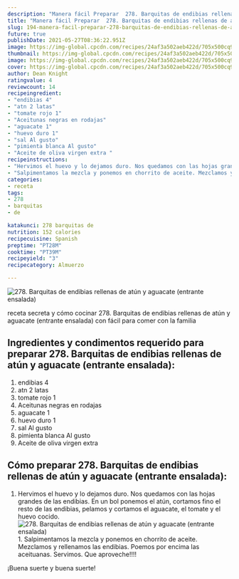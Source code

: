 ```yaml
---
description: "Manera fácil Preparar  278. Barquitas de endibias rellenas de atún y aguacate (entrante ensalada)"
title: "Manera fácil Preparar  278. Barquitas de endibias rellenas de atún y aguacate (entrante ensalada)"
slug: 194-manera-facil-preparar-278-barquitas-de-endibias-rellenas-de-atun-y-aguacate-entrante-ensalada
future: true
publishDate: 2021-05-27T08:36:22.951Z
image: https://img-global.cpcdn.com/recipes/24af3a502aeb422d/705x500cq90/278-barquitas-de-endibias-rellenas-de-atun-y-aguacate-entrante-ensalada-foto-principal.jpg
thumbnail: https://img-global.cpcdn.com/recipes/24af3a502aeb422d/705x500cq90/278-barquitas-de-endibias-rellenas-de-atun-y-aguacate-entrante-ensalada-foto-principal.jpg
image: https://img-global.cpcdn.com/recipes/24af3a502aeb422d/705x500cq90/278-barquitas-de-endibias-rellenas-de-atun-y-aguacate-entrante-ensalada-foto-principal.jpg
cover: https://img-global.cpcdn.com/recipes/24af3a502aeb422d/705x500cq90/278-barquitas-de-endibias-rellenas-de-atun-y-aguacate-entrante-ensalada-foto-principal.jpg
author: Dean Knight
ratingvalue: 4
reviewcount: 14
recipeingredient:
- "endibias 4"
- "atn 2 latas"
- "tomate rojo 1"
- "Aceitunas negras en rodajas"
- "aguacate 1"
- "huevo duro 1"
- "sal Al gusto"
- "pimienta blanca Al gusto"
- "Aceite de oliva virgen extra "
recipeinstructions:
- "Hervimos el huevo y lo dejamos duro. Nos quedamos con las hojas grandes de las endibias. En un bol ponemos el atún, cortamos fino el resto de las endibias, pelamos y cortamos el aguacate, el tomate y el huevo cocido."
- "Salpimentamos la mezcla y ponemos en chorrito de aceite. Mezclamos y rellenamos las endibias. Poemos por encima las aceituanas. Servimos. Que aproveche!!!!"
categories:
- receta
tags:
- 278
- barquitas
- de

katakunci: 278 barquitas de 
nutrition: 152 calories
recipecuisine: Spanish
preptime: "PT28M"
cooktime: "PT39M"
recipeyield: "3"
recipecategory: Almuerzo

---
```



![278. Barquitas de endibias rellenas de atún y aguacate (entrante ensalada)](https://img-global.cpcdn.com/recipes/24af3a502aeb422d/705x500cq90/278-barquitas-de-endibias-rellenas-de-atun-y-aguacate-entrante-ensalada-foto-principal.jpg)

receta secreta y cómo cocinar 278. Barquitas de endibias rellenas de atún y aguacate (entrante ensalada) con fácil para comer con la familia

<!--inarticleads1-->

## Ingredientes y condimentos requerido para preparar 278. Barquitas de endibias rellenas de atún y aguacate (entrante ensalada):

1. endibias 4
1. atn 2 latas
1. tomate rojo 1
1. Aceitunas negras en rodajas
1. aguacate 1
1. huevo duro 1
1. sal Al gusto
1. pimienta blanca Al gusto
1. Aceite de oliva virgen extra 



<!--inarticleads2-->

## Cómo preparar 278. Barquitas de endibias rellenas de atún y aguacate (entrante ensalada):

1. Hervimos el huevo y lo dejamos duro. Nos quedamos con las hojas grandes de las endibias. En un bol ponemos el atún, cortamos fino el resto de las endibias, pelamos y cortamos el aguacate, el tomate y el huevo cocido.
<img src="https://img-global.cpcdn.com/steps/970daf900f018f07/160x128cq70/foto-del-paso-1-de-la-receta-278-barquitas-de-endibias-rellenas-de-atun-y-aguacate-entrante-ensalada.jpg" alt="278. Barquitas de endibias rellenas de atún y aguacate (entrante ensalada)">1. Salpimentamos la mezcla y ponemos en chorrito de aceite. Mezclamos y rellenamos las endibias. Poemos por encima las aceituanas. Servimos. Que aproveche!!!!



¡Buena suerte y buena suerte!

